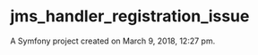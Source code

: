 jms_handler_registration_issue
==============================

A Symfony project created on March 9, 2018, 12:27 pm.
